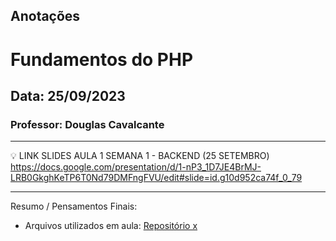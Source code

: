 ## Anotações

# Fundamentos do PHP

## Data: 25/09/2023

### Professor: Douglas Cavalcante

---

💡 LINK SLIDES AULA 1 SEMANA 1 - BACKEND (25 SETEMBRO)
https://docs.google.com/presentation/d/1-nP3_1D7JE4BrMJ-LRB0GkghKeTP6T0Nd79DMFngFVU/edit#slide=id.g10d952ca74f_0_79

---

Resumo / Pensamentos Finais:

- Arquivos utilizados em aula: [Repositório x]()
